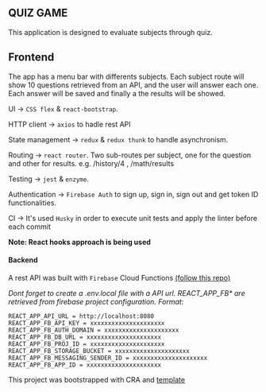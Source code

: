 ## QUIZ GAME

This application is designed to evaluate subjects through quiz.

## Frontend

The app has a menu bar with differents subjects. Each subject route will show 10 questions retrieved from an API, and the user will answer each one. Each answer will be saved and finally a the results will be showed.

UI -> `CSS flex` & `react-bootstrap`.

HTTP client -> `axios` to hadle rest API

State management -> `redux` & `redux thunk` to handle asynchronism.

Routing -> `react router`. Two sub-routes per subject, one for the question and other for results. e.g. /history/4 , /math/results

Testing -> `jest` & `enzyme`.

Authentication -> `Firebase Auth` to sign up, sign in, sign out and get token ID functionalities.

CI -> It's used `Husky` in order to execute unit tests and apply the linter before each commit

**Note: React hooks approach is being used**

#### Backend
A rest API was built with `Firebase` Cloud Functions [(follow this repo)](https://github.com/gonzs/quiz-firebase-api)

_Dont forget to create a .env.local file with a API url. REACT_APP_FB* are retrieved from firebase project configuration. Format:_

```shell
REACT_APP_API_URL = http://localhost:8080
REACT_APP_FB_API_KEY = xxxxxxxxxxxxxxxxxxxxx
REACT_APP_FB_AUTH_DOMAIN = xxxxxxxxxxxxxxxxxxxxx
REACT_APP_FB_DB_URL = xxxxxxxxxxxxxxxxxxxxx
REACT_APP_FB_PROJ_ID = xxxxxxxxxxxxxxxxxxxxx
REACT_APP_FB_STORAGE_BUCKET = xxxxxxxxxxxxxxxxxxxxx
REACT_APP_FB_MESSAGING_SENDER_ID = xxxxxxxxxxxxxxxxxxxxx
REACT_APP_FB_APP_ID = xxxxxxxxxxxxxxxxxxxxx
```

This project was bootstrapped with CRA and [template](https://github.com/gonzs/react-template)
